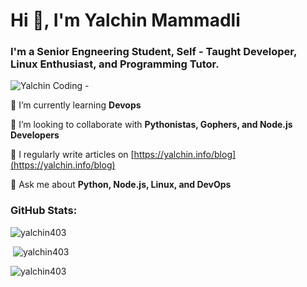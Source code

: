 Hi 👋, I'm Yalchin Mammadli
===========================

### I'm a Senior Engneering Student, Self - Taught Developer, Linux Enthusiast, and Programming Tutor.

![Yalchin Coding](https://media2.giphy.com/media/qgQUggAC3Pfv687qPC/giphy.gif?cid=790b7611053e7cbeceac7ab844eca141a0e5ac69b856146a&rid=giphy.gif&ct=g) -

🌱 I’m currently learning **Devops**

👯 I’m looking to collaborate with **Pythonistas, Gophers, and Node.js Developers**

📝 I regularly write articles on [https://yalchin.info/blog](https://yalchin.info/blog)

💬 Ask me about **Python, Node.js, Linux, and DevOps** 

### GitHub Stats:



![yalchin403](https://github-readme-stats.vercel.app/api/top-langs?username=yalchin403&show_icons=true&locale=en&layout=compact)

 ![yalchin403](https://github-readme-stats.vercel.app/api?username=yalchin403&show_icons=true&locale=en)

![yalchin403](https://github-readme-streak-stats.herokuapp.com/?user=yalchin403&)